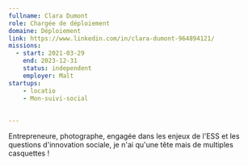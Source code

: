 ```yaml
---
fullname: Clara Dumont
role: Chargée de déploiement
domaine: Déploiement
link: https://www.linkedin.com/in/clara-dumont-964894121/
missions:
  - start: 2021-03-29
    end: 2023-12-31
    status: independent
    employer: Malt
startups:
    - locatio
    - Mon-suivi-social
 
    
---
```

Entrepreneure, photographe, engagée dans les enjeux de l'ESS et les questions d'innovation sociale, je n'ai qu'une tête mais de multiples casquettes !
